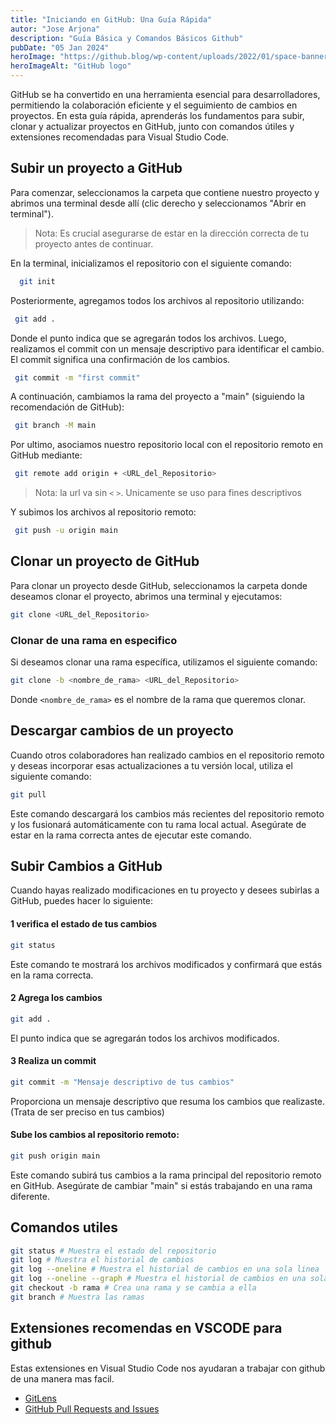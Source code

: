 ```yaml
---
title: "Iniciando en GitHub: Una Guía Rápida"
autor: "Jose Arjona"
description: "Guía Básica y Comandos Básicos Github"
pubDate: "05 Jan 2024"
heroImage: "https://github.blog/wp-content/uploads/2022/01/space-banner.png?resize=1200%2C627"
heroImageAlt: "GitHub logo"
---
```


GitHub se ha convertido en una herramienta esencial para desarrolladores, permitiendo la colaboración eficiente y el seguimiento de cambios en proyectos. En esta guía rápida, aprenderás los fundamentos para subir, clonar y actualizar proyectos en GitHub, junto con comandos útiles y extensiones recomendadas para Visual Studio Code.

## Subir un proyecto a GitHub

Para comenzar, seleccionamos la carpeta que contiene nuestro proyecto y abrimos una terminal desde allí (clic derecho y seleccionamos "Abrir en terminal").

> Nota: Es crucial asegurarse de estar en la dirección correcta de tu proyecto antes de continuar.

En la terminal, inicializamos el repositorio con el siguiente comando:

```bash
  git init
```

Posteriormente, agregamos todos los archivos al repositorio utilizando:

```bash
 git add .
```

Donde el punto indica que se agregarán todos los archivos. Luego, realizamos el commit con un mensaje descriptivo para identificar el cambio.
El commit significa una confirmación de los cambios.

```bash
 git commit -m "first commit"
```

A continuación, cambiamos la rama del proyecto a "main" (siguiendo la recomendación de GitHub):

```bash
 git branch -M main
```

Por ultimo, asociamos nuestro repositorio local con el repositorio remoto en GitHub mediante:

```bash
 git remote add origin + <URL_del_Repositorio>
```

> Nota: la url va sin `<` `>`. Unicamente se uso para fines descriptivos

Y subimos los archivos al repositorio remoto:

```bash
 git push -u origin main
```

## Clonar un proyecto de GitHub

Para clonar un proyecto desde GitHub, seleccionamos la carpeta donde deseamos clonar el proyecto, abrimos una terminal y ejecutamos:

```bash
git clone <URL_del_Repositorio>
```

### Clonar de una rama en especifico

Si deseamos clonar una rama específica, utilizamos el siguiente comando:

```bash
git clone -b <nombre_de_rama> <URL_del_Repositorio>

```

Donde `<nombre_de_rama>` es el nombre de la rama que queremos clonar.

## Descargar cambios de un proyecto

Cuando otros colaboradores han realizado cambios en el repositorio remoto y deseas incorporar esas actualizaciones a tu versión local, utiliza el siguiente comando:

```bash
git pull
```

Este comando descargará los cambios más recientes del repositorio remoto y los fusionará automáticamente con tu rama local actual. Asegúrate de estar en la rama correcta antes de ejecutar este comando.

## Subir Cambios a GitHub

Cuando hayas realizado modificaciones en tu proyecto y desees subirlas a GitHub, puedes hacer lo siguiente:

#### 1 verifica el estado de tus cambios

```bash
git status
```

Este comando te mostrará los archivos modificados y confirmará que estás en la rama correcta.

#### 2 Agrega los cambios

```bash
git add .
```

El punto indica que se agregarán todos los archivos modificados.

#### 3 Realiza un commit

```bash
git commit -m "Mensaje descriptivo de tus cambios"
```

Proporciona un mensaje descriptivo que resuma los cambios que realizaste. (Trata de ser preciso en tus cambios)

#### Sube los cambios al repositorio remoto:

```bash
git push origin main

```

Este comando subirá tus cambios a la rama principal del repositorio remoto en GitHub. Asegúrate de cambiar "main" si estás trabajando en una rama diferente.

## Comandos utiles

```bash
git status # Muestra el estado del repositorio
git log # Muestra el historial de cambios
git log --oneline # Muestra el historial de cambios en una sola linea
git log --oneline --graph # Muestra el historial de cambios en una sola linea con un grafico
git checkout -b rama # Crea una rama y se cambia a ella
git branch # Muestra las ramas
```

## Extensiones recomendas en VSCODE para github

Estas extensiones en Visual Studio Code nos ayudaran a trabajar con github de una manera mas facil.

- [GitLens](https://marketplace.visualstudio.com/items?itemName=eamodio.gitlens)
- [GitHub Pull Requests and Issues](https://marketplace.visualstudio.com/items?itemName=GitHub.vscode-pull-request-github)
